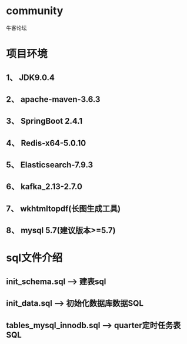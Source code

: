 # community
  牛客论坛

# 项目环境
## 1、 JDK9.0.4
## 2、 apache-maven-3.6.3
## 3、 SpringBoot 2.4.1
## 4、 Redis-x64-5.0.10
## 5、 Elasticsearch-7.9.3
## 6、 kafka_2.13-2.7.0
## 7、 wkhtmltopdf(长图生成工具)
## 8、 mysql 5.7(建议版本>=5.7)
# sql文件介绍
## init_schema.sql --> 建表sql
## init_data.sql --> 初始化数据库数据SQL
## tables_mysql_innodb.sql --> quarter定时任务表SQL
